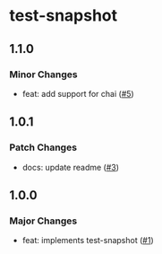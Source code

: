 # test-snapshot

## 1.1.0

### Minor Changes

- feat: add support for chai ([#5](https://github.com/ota-meshi/test-snapshot/pull/5))

## 1.0.1

### Patch Changes

- docs: update readme ([#3](https://github.com/ota-meshi/test-snapshot/pull/3))

## 1.0.0

### Major Changes

- feat: implements test-snapshot ([#1](https://github.com/ota-meshi/test-snapshot/pull/1))
